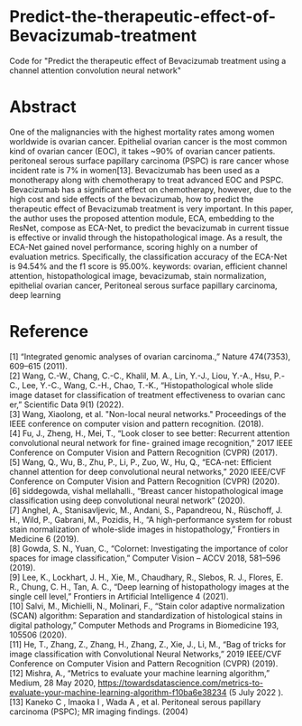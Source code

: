 # Predict-the-therapeutic-effect-of-Bevacizumab-treatment
Code for "Predict the therapeutic effect of Bevacizumab treatment using a channel attention convolution neural network"

# Abstract
One of the malignancies with the highest mortality rates among women worldwide is ovarian cancer. Epithelial ovarian
cancer is the most common kind of ovarian cancer (EOC), it takes ~90% of ovarian cancer patients. peritoneal serous
surface papillary carcinoma (PSPC) is rare cancer whose incident rate is 7% in women[13]. Bevacizumab has been used
as a monotherapy along with chemotherapy to treat advanced EOC and PSPC. Bevacizumab has a significant effect on
chemotherapy, however, due to the high cost and side effects of the bevacizumab, how to predict the therapeutic effect of
Bevacizumab treatment is very important. In this paper, the author uses the proposed attention module, ECA, embedding
to the ResNet, compose as ECA-Net, to predict the bevacizumab in current tissue is effective or invalid through the
histopathological image. As a result, the ECA-Net gained novel performance, scoring highly on a number of evaluation
metrics. Specifically, the classification accuracy of the ECA-Net is 94.54% and the f1 score is 95.00%. keywords: ovarian, efficient channel attention, histopathological image, bevacizumab, stain normalization, epithelial
ovarian cancer, Peritoneal serous surface papillary carcinoma, deep learning

# Reference
[1] “Integrated genomic analyses of ovarian carcinoma.,” Nature 474(7353), 609–615 (2011).  
[2] Wang, C.-W., Chang, C.-C., Khalil, M. A., Lin, Y.-J., Liou, Y.-A., Hsu, P.-C., Lee, Y.-C., Wang, C.-H., Chao, T.-K., “Histopathological whole slide image dataset for classification of treatment effectiveness to ovarian canc
er,” Scientific Data 9(1) (2022).   
[3] Wang, Xiaolong, et al. "Non-local neural networks." Proceedings of the IEEE conference on computer vision
and pattern recognition. (2018).   
[4] Fu, J., Zheng, H., Mei, T., “Look closer to see better: Recurrent attention convolutional neural network for fine- grained image recognition,” 2017 IEEE Conference on Computer Vision and Pattern Recognition (CVPR)
(2017).   
[5] Wang, Q., Wu, B., Zhu, P., Li, P., Zuo, W., Hu, Q., “ECA-net: Efficient channel attention for deep convolutional
neural networks,” 2020 IEEE/CVF Conference on Computer Vision and Pattern Recognition (CVPR) (2020).   
[6] siddegowda, vishal mellahalli., “Breast cancer histopathological image classification using deep convolutional
neural network” (2020).   
[7] Anghel, A., Stanisavljevic, M., Andani, S., Papandreou, N., Rüschoff, J. H., Wild, P., Gabrani, M., Pozidis, H., “A high-performance system for robust stain normalization of whole-slide images in histopathology,” Frontiers
in Medicine 6 (2019).   
[8] Gowda, S. N., Yuan, C., “Colornet: Investigating the importance of color spaces for image classification,” Computer Vision – ACCV 2018, 581–596 (2019).   
[9] Lee, K., Lockhart, J. H., Xie, M., Chaudhary, R., Slebos, R. J., Flores, E. R., Chung, C. H., Tan, A. C., “Deep
learning of histopathology images at the single cell level,” Frontiers in Artificial Intelligence 4 (2021).   
[10] Salvi, M., Michielli, N., Molinari, F., “Stain color adaptive normalization (SCAN) algorithm: Separation and
standardization of histological stains in digital pathology,” Computer Methods and Programs in Biomedicine
193, 105506 (2020).   
[11] He, T., Zhang, Z., Zhang, H., Zhang, Z., Xie, J., Li, M., “Bag of tricks for image classification with
Convolutional Neural Networks,” 2019 IEEE/CVF Conference on Computer Vision and Pattern Recognition
(CVPR) (2019).   
[12] Mishra, A., “Metrics to evaluate your machine learning algorithm,” Medium, 28 May 2020, <https://towardsdatascience.com/metrics-to-evaluate-your-machine-learning-algorithm-f10ba6e38234> (5 July
2022 ).   
[13] Kaneko C , Imaoka I , Wada A , et al. Peritoneal serous papillary carcinoma (PSPC); MR imaging findings. (2004)  
